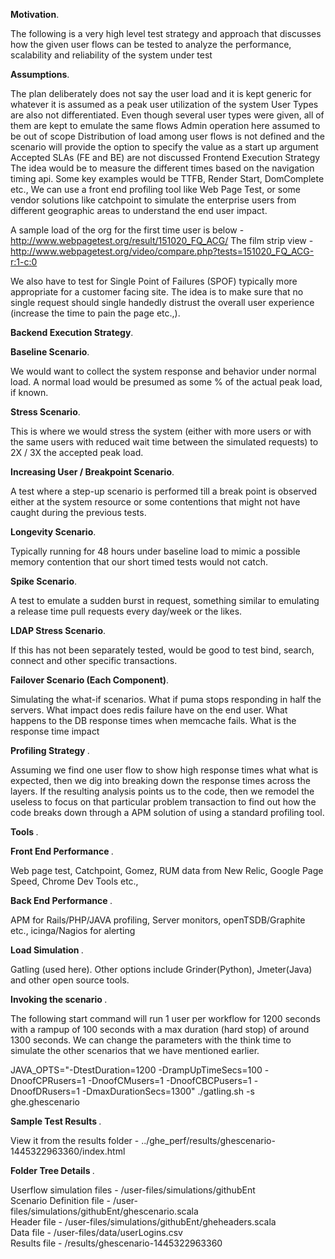 <p><b>Motivation</b>.</p>

The following is a very high level test strategy and approach that discusses how the given user flows can be tested to analyze the performance, scalability and reliability of the system under test


<p><b>Assumptions</b>.</p>

The plan deliberately does not say the user load and it is kept generic for whatever it is assumed as a peak user utilization of the system
User Types are also not differentiated. Even though several user types were given, all of them are kept to emulate the same flows
Admin operation here assumed to be out of scope
Distribution of load among user flows is not defined and the scenario will provide the option to specify the value as a start up argument
Accepted SLAs (FE and BE) are not discussed
Frontend Execution Strategy The idea would be to measure the different times based on the navigation timing api. Some key examples would be TTFB, Render Start, DomComplete etc., We can use a front end profiling tool like Web Page Test, or some vendor solutions like catchpoint to simulate the enterprise users from different geographic areas to understand the end user impact.

A sample load of the org for the first time user is below - http://www.webpagetest.org/result/151020_FQ_ACG/ The film strip view - http://www.webpagetest.org/video/compare.php?tests=151020_FQ_ACG-r:1-c:0

We also have to test for Single Point of Failures (SPOF) typically more appropriate for a customer facing site. The idea is to make sure that no single request should single handedly distrust the overall user experience (increase the time to pain the page etc.,).

<p><b>Backend Execution Strategy</b>.</p>

<p><b>Baseline Scenario</b>.</p>
We would want to collect the system response and behavior under normal load. A normal load would be presumed as some % of the actual peak load, if known.

<p><b>Stress Scenario</b>.</p>
This is where we would stress the system (either with more users or with the same users with reduced wait time between the simulated requests) to 2X / 3X the accepted peak load.

<p><b>Increasing User / Breakpoint Scenario</b>.</p>
A test where a step-up scenario is performed till a break point is observed either at the system resource or some contentions that might not have caught during the previous tests.

<p><b>Longevity Scenario</b>.</p>
Typically running for 48 hours under baseline load to mimic a possible memory contention that our short timed tests would not catch.

<p><b>Spike Scenario</b>.</p>
A test to emulate a sudden burst in request, something similar to emulating a release time pull requests every day/week or the likes.

<p><b>LDAP Stress Scenario</b>.</p>
If this has not been separately tested, would be good to test bind, search, connect and other specific transactions.

<p><b>Failover Scenario (Each Component)</b>.</p>
Simulating the what-if scenarios. What if puma stops responding in half the servers. What impact does redis failure have on the end user. What happens to the DB response times when memcache fails. What is the response time impact

<p><b>Profiling Strategy </b>.</p> 

Assuming we find one user flow to show high response times what what is expected, then we dig into breaking down the response times across the layers. If the resulting analysis points us to the code, then we remodel the useless to focus on that particular problem transaction to find out how the code breaks down through a APM solution of using a standard profiling tool.

<p><b>Tools </b>.</p>

<p><b>Front End Performance </b>.</p>
Web page test, Catchpoint, Gomez, RUM data from New Relic, Google Page Speed, Chrome Dev Tools etc.,

<p><b>Back End Performance </b>.</p>
APM for Rails/PHP/JAVA profiling, Server monitors, openTSDB/Graphite etc., icinga/Nagios for alerting

<p><b>Load Simulation </b>.</p>
Gatling (used here). Other options include Grinder(Python), Jmeter(Java) and other open source tools.

<p><b>Invoking the scenario </b>.</p>

The following start command will run 1 user per workflow for 1200 seconds with a rampup of 100 seconds with a max duration (hard stop) of around 1300 seconds.  We can change the parameters with the think time to simulate the other scenarios that we have mentioned earlier.  

JAVA_OPTS="-DtestDuration=1200 -DrampUpTimeSecs=100 -DnoofCPRusers=1 -DnoofCMusers=1 -DnoofCBCPusers=1 -DnoofDRusers=1 -DmaxDurationSecs=1300" ./gatling.sh -s ghe.ghescenario

<p><b>Sample Test Results </b>.</p>

View it from the results folder - ../ghe_perf/results/ghescenario-1445322963360/index.html

<p><b>Folder Tree Details </b>.</p>

Userflow simulation files - /user-files/simulations/githubEnt    <br>
Scenario Definition file -  /user-files/simulations/githubEnt/ghescenario.scala  <br>
Header file - /user-files/simulations/githubEnt/gheheaders.scala  <br>
Data file - /user-files/data/userLogins.csv  <br>
Results file - /results/ghescenario-1445322963360
